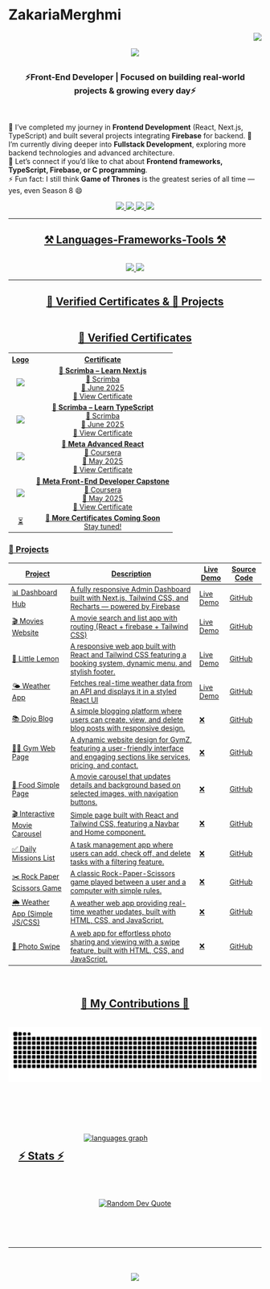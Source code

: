 # ZakariaMerghmi

<img align="right" src="https://visitor-badge.laobi.icu/badge?page_id=ZakariaMerghmi.README.md" />
<h1 align="center">
    <img src="https://readme-typing-svg.herokuapp.com/?font=Righteous&size=35&center=true&vCenter=true&width=500&height=70&duration=4000&lines=Hi+There!+👋;+I'm+Zakaria+Merghmi!;" />
</h1>
<h3 align="center">⚡Front-End Developer | Focused on building real-world projects & growing every day⚡</h3>

<br/>

<div >

🎯 I’ve completed my journey in **Frontend Development** (React, Next.js, TypeScript) and built several projects integrating **Firebase** for backend. 
🌱 I’m currently diving deeper into **Fullstack Development**, exploring more backend technologies and advanced architecture.  
💬 Let’s connect if you’d like to chat about **Frontend frameworks, TypeScript, Firebase, or C programming**.  
⚡ Fun fact: I still think **Game of Thrones** is the greatest series of all time — yes, even Season 8 😄

<div align="center">

  <a href="mailto:zakariaprogrammieren@gmail.com">
    <img src="https://img.shields.io/badge/Gmail-333333?style=for-the-badge&logo=gmail&logoColor=red" />
  </a>
  <a href="https://linkedin.com/in/zakaria-merghmi-77877a312" target="_self">
       <img src="https://img.shields.io/badge/LinkedIn-0077B5?style=for-the-badge&logo=linkedin&logoColor=white" target="_blank" />
  </a>
    <a href="https://www.instagram.com/dev_with__zakaria?utm_source=ig_web_button_share_sheet&igsh=ZDNlZDc0MzIxNw==" target="_blank">
        <img src="https://img.shields.io/badge/Instagram-E4405F?style=for-the-badge&logo=instagram&logoColor=white">
    </a>
    <a href="https://www.tiktok.com/@dev_with__zakaria?is_from_webapp=1&sender_device=pc">
       <img src="https://img.shields.io/badge/TikTok-%23000000.svg?style=for-the-badge&logo=TikTok&logoColor=white")
    </a>
       
</div>
<hr/>
 
<h2 align="center">⚒️ Languages-Frameworks-Tools ⚒️</h2>
<br/>
<div align="center">
    <img src="https://skillicons.dev/icons?i=html,css,tailwind,react,nextjs,vscode,github,figma,firebase" />
    <img src="https://skillicons.dev/icons?i=javascript,typescript,c" /><br>
</div>
<hr/>

<h2 align="center">🏅 Verified Certificates & 📂 Projects</h2>


<div style="display: flex; gap: 20px; flex-wrap: wrap; align-items: flex-start;">

<!-- Certificates -->
<div style="flex: 1; min-width: 300px;">

<!-- Certificates -->
<div style="flex: 1; min-width: 300px; text-align: center;">

<h2 align="center">  🏅 Verified Certificates </h2>

<table align="center">
  <tr>
    <th>Logo</th>
    <th>Certificate</th>
  </tr>
  <tr>
    <td><img src="https://i.postimg.cc/hGSxCqSc/scrimba-logo-svg-sticker-1.jpg" width="80"/></td>
    <td><strong>🌟 Scrimba – Learn Next.js</strong><br>🏢 Scrimba<br>📅 June 2025<br><a href="https://www.coursera.org/account/accomplishments/certificate/WUDQLRT1TM1E">🔗 View Certificate</a></td>
  </tr>
  <tr>
    <td><img src="https://i.postimg.cc/hGSxCqSc/scrimba-logo-svg-sticker-1.jpg" width="80"/></td>
    <td><strong>🌟 Scrimba – Learn TypeScript</strong><br>🏢 Scrimba<br>📅 June 2025<br><a href="https://www.coursera.org/account/accomplishments/certificate/5K8TWC8Q6VX8">🔗 View Certificate</a></td>
  </tr>
  <tr>
    <td><img src="https://i.imgur.com/9pRZPyh.png" width="80"/></td>
    <td><strong>🌟 Meta Advanced React</strong><br>🏢 Coursera<br>📅 May 2025<br><a href="https://www.coursera.org/account/accomplishments/certificate/EI4CO8APXMXI">🔗 View Certificate</a></td>
  </tr>
  <tr>
    <td><img src="https://i.imgur.com/9pRZPyh.png" width="80"/></td>
    <td><strong>🌟 Meta Front-End Developer Capstone</strong><br>🏢 Coursera<br>📅 May 2025<br><a href="https://www.coursera.org/account/accomplishments/certificate/XUNDKWXF0L20">🔗 View Certificate</a></td>
  </tr>
  <tr>
    <td>⏳</td>
    <td><strong>📜 More Certificates Coming Soon</strong><br>Stay tuned!</td>
  </tr>
</table>

</div>

<!-- Projects -->
<div style="flex: 2; min-width: 500px;">

### 📂 Projects

| Project | Description | Live Demo | Source Code |
|--------|-------------|-----------|-------------|
| 📊 Dashboard Hub | A fully responsive Admin Dashboard built with Next.js, Tailwind CSS, and Recharts — powered by Firebase | [Live Demo](https://dashboard-hub-ccp2.vercel.app/) | [GitHub](https://github.com/ZakariaMerghmi/Dashboard-Hub) |
| 🎬 Movies Website |A movie search and list app with routing (React + firebase + Tailwind CSS)  | [Live Demo](https://cine-zakaria-1xhr.vercel.app/) |[GitHub](https://github.com/ZakariaMerghmi/CineZakaria) |
| 🍋 Little Lemon | 	A responsive web app built with React and Tailwind CSS featuring a booking system, dynamic menu, and stylish footer. |[Live Demo](https://little-lemon-uw42-g4cjq8geh-zakaria-merghmis-projects.vercel.app/) | [GitHub](https://github.com/ZakariaMerghmi/little-lemon) |
| 🌤️ Weather App | Fetches real-time weather data from an API and displays it in a styled React UI | [Live Demo](https://wheather-app-react-kbbi.vercel.app/) | [GitHub](https://github.com/ZakariaMerghmi/wheather-app-react.git) |
| 📚 Dojo Blog | 	A simple blogging platform where users can create, view, and delete blog posts with responsive design.| ❌ | [GitHub](https://github.com/ZakariaMerghmi/Dojo-blog)  |
| 🏋️‍♂️ Gym Web Page | 	A dynamic website design for GymZ, featuring a user-friendly interface and engaging sections like services, pricing, and contact.| ❌ | [GitHub](https://github.com/ZakariaMerghmi/gym-web-page)  |
| 🍕 Food Simple Page | A movie carousel that updates details and background based on selected images, with navigation buttons.| ❌ | [GitHub](https://github.com/ZakariaMerghmi/food-very-simple-page) |
| 🎬 Interactive Movie Carousel | Simple page built with React and Tailwind CSS, featuring a Navbar and Home component.| ❌ | [GitHub](https://github.com/ZakariaMerghmi/Interactive-Movie-Carousel) |
| ✅ Daily Missions List |A task management app where users can add, check off, and delete tasks with a filtering feature.| ❌ | [GitHub](https://github.com/ZakariaMerghmi/daily-missions-list) |
| ✂️ Rock Paper Scissors Game |A classic Rock-Paper-Scissors game played between a user and a computer with simple rules.| ❌ | [GitHub](https://github.com/ZakariaMerghmi/rock-paper-scissor-game) |
| 🌦️ Weather App (Simple JS/CSS) |A weather web app providing real-time weather updates, built with HTML, CSS, and JavaScript.| ❌ | [GitHub](https://github.com/ZakariaMerghmi/wheather-app-simpleJSAndCSS) |
| 📸 Photo Swipe |A web app for effortless photo sharing and viewing with a swipe feature, built with HTML, CSS, and JavaScript.| ❌ | [GitHub](https://github.com/ZakariaMerghmi/photo-swip) |

</div>

</div>

<div align="center">
  <h2>🐍 My Contributions 🐍</h2>
  <br>
  <img alt="snake eating my contributions" src="https://raw.githubusercontent.com/ZakariaMerghmi/ZakariaMerghmi/output/github-contribution-grid-snake.svg" />
  
  <br/><br/><br/>
</div>
<hr/>

<h2 align="center">⚡ Stats ⚡</h2>
<br>
<div align=center>
   <img src="https://github-readme-stats.vercel.app/api/top-langs?username=ZakariaMerghmi&locale=en&hide_title=false&layout=compact&card_width=320&langs_count=5&theme=dracula&hide_border=false&order=2"
       height="150" alt="languages graph"  />
   
</div>
  <br/>
  
</div>
<br>
<br>
<p align="center">
  <img src="https://quotes-github-readme.vercel.app/api?type=horizontal&theme=transparent" alt="Random Dev Quote" />
</p>
<br><br><br>
<hr>
<h1 align="center">
    <img src="https://readme-typing-svg.herokuapp.com/?font=Righteous&size=35&center=true&vCenter=true&width=500&height=70&duration=4000&lines=thx+for+visiting!+👋;+come+back+again!;" />
</h1>
